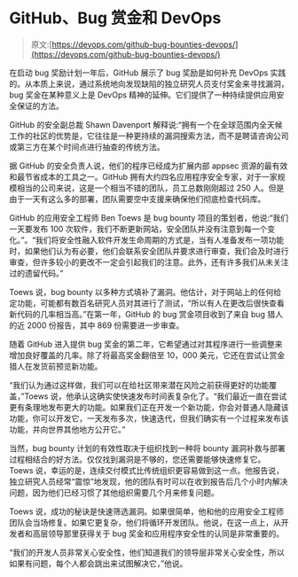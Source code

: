 # GitHub、Bug 赏金和 DevOps

> 原文:[https://devops.com/github-bug-bounties-devops/](https://devops.com/github-bug-bounties-devops/)

在启动 bug 奖励计划一年后，GitHub 展示了 bug 奖励是如何补充 DevOps 实践的。从本质上来说，通过系统地向发现缺陷的独立研究人员支付奖金来寻找漏洞，bug 奖金在某种意义上是 DevOps 精神的延伸。它们提供了一种持续提供应用安全保证的方法。

GitHub 的安全副总裁 Shawn Davenport 解释说:“拥有一个在全球范围内全天候工作的社区的优势是，它往往是一种更持续的漏洞搜索方法，而不是聘请咨询公司或第三方在某个时间点进行抽查的传统方法。

据 GitHub 的安全负责人说，他们的程序已经成为扩展内部 appsec 资源的最有效和最节省成本的工具之一。GitHub 拥有大约四名应用程序安全专家，对于一家规模相当的公司来说，这是一个相当不错的团队，员工总数刚刚超过 250 人。但是由于一天有这么多的部署，团队需要空中支援来确保他们彻底检查代码库。

GitHub 的应用安全工程师 Ben Toews 是 bug bounty 项目的策划者，他说:“我们一天要发布 100 次软件，我们不断更新网站，安全团队并没有注意到每一个变化。”。“我们将安全性融入软件开发生命周期的方式是，当有人准备发布一项功能时，如果他们认为有必要，他们会联系安全团队并要求进行审查，我们会及时进行审查，但许多较小的更改不一定会引起我们的注意。此外，还有许多我们从未关注过的遗留代码。”

Toews 说，bug bounty 以多种方式填补了漏洞。他估计，对于网站上的任何给定功能，可能都有数百名研究人员对其进行了测试，“所以有人在更改后很快查看新代码的几率相当高。”在第一年，GitHub 的 bug 赏金项目收到了来自 bug 猎人的近 2000 份报告，其中 869 份需要进一步审查。

随着 GitHub 进入提供 bug 奖金的第二年，它希望通过对其程序进行一些调整来增加良好覆盖的几率。除了将最高奖金翻倍至 10，000 美元，它还在尝试让赏金猎人在发货前预览新功能。

“我们认为通过这样做，我们可以在给社区带来潜在风险之前获得更好的功能覆盖，”Toews 说，他承认这确实使快速发布时间表复杂化了。“我们最近一直在尝试更有条理地发布更大的功能。如果我们正在开发一个新功能，你会对普通人隐藏该功能，你可以开发它，一天发布多次，快速迭代，但我们确实有一个过程来发布该功能，并向世界其他地方公开它。”

当然，bug bounty 计划的有效性取决于组织找到一种将 bounty 漏洞补救与部署过程相结合的好方法。仅仅找到漏洞是不够的，您还需要能够快速修复它。Toews 说，幸运的是，连续交付模式比传统组织更容易做到这一点。他报告说，独立研究人员经常“震惊”地发现，他的团队有时可以在收到报告后几个小时内解决问题，因为他们已经习惯了其他组织需要几个月来修复问题。

Toews 说，成功的秘诀是快速筛选漏洞。如果很简单，他和他的应用安全工程师团队会当场修复。如果它更复杂，他们将循环开发团队。他说，在这一点上，从开发者和高层领导那里获得关于 bug 奖金和应用程序安全性的认同是非常重要的。

“我们的开发人员非常关心安全性，他们知道我们的领导层非常关心安全性，所以如果有问题，每个人都会跳出来试图解决它，”他说。
